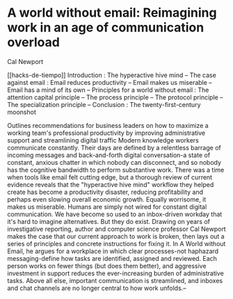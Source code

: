 # A world without email: Reimagining work in an age of communication overload
Cal Newport

[[hacks-de-tiempo]] Introduction : The hyperactive hive mind – The case against email : Email reduces productivity – Email makes us miserable – Email has a mind of its own – Principles for a world without email : The attention capital principle – The process principle – The protocol principle – The specialization principle – Conclusion : The twenty-first-century moonshot

Outlines recommendations for business leaders on how to maximize a working team's professional productivity by improving administrative support and streamlining digital traffic Modern knowledge workers communicate constantly. Their days are defined by a relentless barrage of incoming messages and back-and-forth digital conversation-a state of constant, anxious chatter in which nobody can disconnect, and so nobody has the cognitive bandwidth to perform substantive work. There was a time when tools like email felt cutting edge, but a thorough review of current evidence reveals that the "hyperactive hive mind" workflow they helped create has become a productivity disaster, reducing profitability and perhaps even slowing overall economic growth. Equally worrisome, it makes us miserable. Humans are simply not wired for constant digital communication. We have become so used to an inbox-driven workday that it's hard to imagine alternatives. But they do exist. Drawing on years of investigative reporting, author and computer science professor Cal Newport makes the case that our current approach to work is broken, then lays out a series of principles and concrete instructions for fixing it. In A World without Email, he argues for a workplace in which clear processes-not haphazard messaging-define how tasks are identified, assigned and reviewed. Each person works on fewer things (but does them better), and aggressive investment in support reduces the ever-increasing burden of administrative tasks. Above all else, important communication is streamlined, and inboxes and chat channels are no longer central to how work unfolds.–
